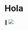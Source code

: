 <h1>Hola</h1>👋
<img src="https://media.giphy.com/media/9j5LELD2fSz2aYGGCe/giphy.gif" />
<!--
**jofer6030/jofer6030** is a ✨ _special_ ✨ repository because its `README.md` (this file) appears on your GitHub profile.

Here are some ideas to get you started:

- 🔭 I’m currently working on ...
- 🌱 I’m currently learning ...
- 👯 I’m looking to collaborate on ...
- 🤔 I’m looking for help with ...
- 💬 Ask me about ...
- 📫 How to reach me: ...
- 😄 Pronouns: ...
- ⚡ Fun fact: ...
-->

